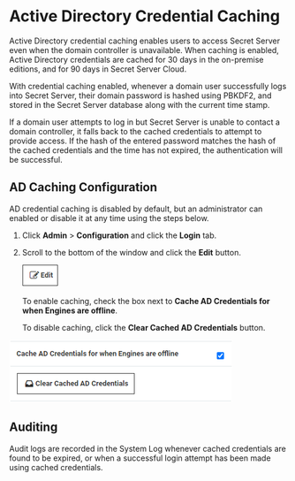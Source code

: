 [title]: # (Active Directory Credential Caching)
[tags]: # (Active Directory,AD,credential,caching)
[priority]: # (1000)

# Active Directory Credential Caching

Active Directory credential caching enables users to access Secret Server even when the domain controller is unavailable. When caching is enabled, Active Directory credentials are cached for 30 days in the on-premise editions, and for 90 days in Secret Server Cloud.

With credential caching enabled, whenever a domain user successfully logs into Secret Server, their domain password is hashed using PBKDF2, and stored in the Secret Server database along with the current time stamp.

If a domain user attempts to log in but Secret Server is unable to contact a domain controller, it falls back to the cached credentials to attempt to provide access. If the hash of the entered password matches the hash of the cached credentials and the time has not expired, the authentication will be successful.

## AD Caching Configuration

AD credential caching is disabled by default, but an administrator can enabled or disable it at any time using the steps below.

1. Click **Admin** > **Configuration** and click the **Login** tab.  

1. Scroll to the bottom of the window and click the **Edit** button.

    ![image-edit-button](images/edit-button.png)

   To enable caching, check the box next to **Cache AD Credentials for when Engines are offline**.

   To disable caching, click the **Clear Cached AD Credentials** button.

  ![image-cache-clear-cache](images/cache-clear-cache.png)

## Auditing

Audit logs are recorded in the System Log whenever cached credentials are found to be expired, or when a successful login attempt has been made using cached credentials.
